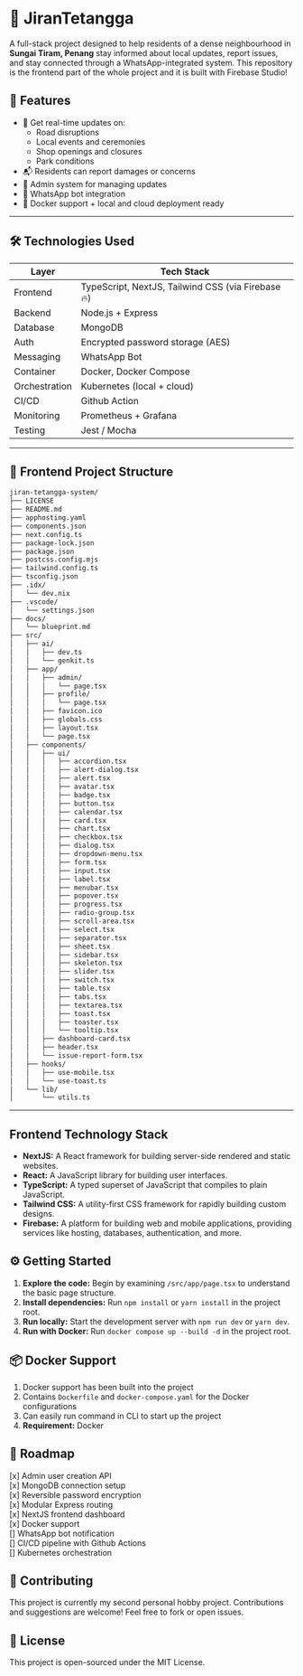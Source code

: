 # 🏡 JiranTetangga

A full-stack project designed to help residents of a dense neighbourhood in **Sungai Tiram, Penang** stay informed about local updates, report issues, and stay connected through a WhatsApp-integrated system. This repository is the frontend part of the whole project and it is built with Firebase Studio!

## 🚀 Features

- 📢 Get real-time updates on:
  - Road disruptions
  - Local events and ceremonies
  - Shop openings and closures
  - Park conditions
- 📬 Residents can report damages or concerns
- 🧠 Admin system for managing updates
- 🤖 WhatsApp bot integration
- 🐳 Docker support + local and cloud deployment ready

---

## 🛠️ Technologies Used

| Layer        | Tech Stack           |
|--------------|----------------------|
| Frontend     | TypeScript, NextJS, Tailwind CSS (via Firebase 🔥)   |
| Backend      | Node.js + Express    |
| Database     | MongoDB              |
| Auth         | Encrypted password storage (AES) |
| Messaging    | WhatsApp Bot	|
| Container    | Docker, Docker Compose |
| Orchestration| Kubernetes (local + cloud) |
| CI/CD        | Github Action     |
| Monitoring   | Prometheus + Grafana |
| Testing      | Jest / Mocha	|

---

## 📂 Frontend Project Structure
```bash
jiran-tetangga-system/
├── LICENSE
├── README.md
├── apphosting.yaml
├── components.json
├── next.config.ts
├── package-lock.json
├── package.json
├── postcss.config.mjs
├── tailwind.config.ts
├── tsconfig.json
├── .idx/
│   └── dev.nix
├── .vscode/
│   └── settings.json
├── docs/
│   └── blueprint.md
├── src/
│   ├── ai/
│   │   ├── dev.ts
│   │   └── genkit.ts
│   ├── app/
│   │   ├── admin/
│   │   │   └── page.tsx
│   │   ├── profile/
│   │   │   └── page.tsx
│   │   ├── favicon.ico
│   │   ├── globals.css
│   │   ├── layout.tsx
│   │   └── page.tsx
│   ├── components/
│   │   ├── ui/
│   │   │   ├── accordion.tsx
│   │   │   ├── alert-dialog.tsx
│   │   │   ├── alert.tsx
│   │   │   ├── avatar.tsx
│   │   │   ├── badge.tsx
│   │   │   ├── button.tsx
│   │   │   ├── calendar.tsx
│   │   │   ├── card.tsx
│   │   │   ├── chart.tsx
│   │   │   ├── checkbox.tsx
│   │   │   ├── dialog.tsx
│   │   │   ├── dropdown-menu.tsx
│   │   │   ├── form.tsx
│   │   │   ├── input.tsx
│   │   │   ├── label.tsx
│   │   │   ├── menubar.tsx
│   │   │   ├── popover.tsx
│   │   │   ├── progress.tsx
│   │   │   ├── radio-group.tsx
│   │   │   ├── scroll-area.tsx
│   │   │   ├── select.tsx
│   │   │   ├── separator.tsx
│   │   │   ├── sheet.tsx
│   │   │   ├── sidebar.tsx
│   │   │   ├── skeleton.tsx
│   │   │   ├── slider.tsx
│   │   │   ├── switch.tsx
│   │   │   ├── table.tsx
│   │   │   ├── tabs.tsx
│   │   │   ├── textarea.tsx
│   │   │   ├── toast.tsx
│   │   │   ├── toaster.tsx
│   │   │   └── tooltip.tsx
│   │   ├── dashboard-card.tsx
│   │   ├── header.tsx
│   │   └── issue-report-form.tsx
│   ├── hooks/
│   │   ├── use-mobile.tsx
│   │   └── use-toast.ts
│   └── lib/
│       └── utils.ts
```

---

## Frontend Technology Stack

*   **NextJS:** A React framework for building server-side rendered and static websites.
*   **React:** A JavaScript library for building user interfaces.
*   **TypeScript:** A typed superset of JavaScript that compiles to plain JavaScript.
*   **Tailwind CSS:** A utility-first CSS framework for rapidly building custom designs.
*   **Firebase:** A platform for building web and mobile applications, providing services like hosting, databases, authentication, and more.

## ⚙️ Getting Started

1.  **Explore the code:** Begin by examining `/src/app/page.tsx` to understand the basic page structure.
2.  **Install dependencies:** Run `npm install` or `yarn install` in the project root.
3.  **Run locally:** Start the development server with `npm run dev` or `yarn dev`.
4.  **Run with Docker:** Run `docker compose up --build -d` in the project root.

## 📦 Docker Support 
1.  Docker support has been built into the project
2.  Contains `Dockerfile` and `docker-compose.yaml` for the Docker configurations
3.  Can easily run command in CLI to start up the project
4.  **Requirement:** Docker

## 📌 Roadmap 
[x] Admin user creation API </br>
[x] MongoDB connection setup </br>
[x] Reversible password encryption </br>
[x] Modular Express routing </br>
[x] NextJS frontend dashboard </br>
[x] Docker support </br>
[] WhatsApp bot notification </br>
[] CI/CD pipeline with Github Actions </br>
[] Kubernetes orchestration </br>

## 🤝 Contributing

This project is currently my second personal hobby project. Contributions and suggestions are welcome! Feel free to fork or open issues.

## 📜 License

This project is open-sourced under the MIT License.
